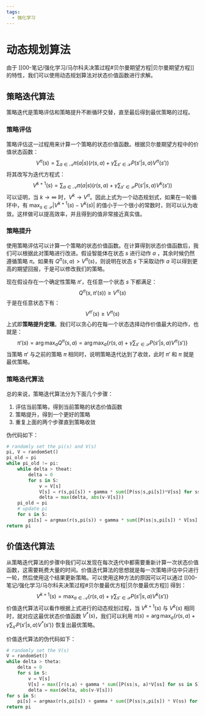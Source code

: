 ```yaml
---
tags:
  - 强化学习
---
```

# 动态规划算法

由于 [[00-笔记/强化学习/马尔科夫决策过程#贝尔曼期望方程|贝尔曼期望方程]] 的特性，我们可以使用动态规划算法对状态价值函数进行求解。

## 策略迭代算法

策略迭代是策略评估和策略提升不断循环交替，直至最后得到最优策略的过程。

### 策略评估

策略评估这一过程用来计算一个策略的状态价值函数。根据贝尔曼期望方程中的价值状态函数：
$$
V^{\pi}(s)=\sum_{a\in \mathcal{A}}\pi(a|s)\left(r(s,a)+\gamma\sum_{s'\in\mathcal{S}}P(s'|s,a)V^{\pi}(s')\right)
$$
将其改写为迭代方程式：
$$
V^{k+1}(s)=\sum_{a\in \mathcal{A}}\pi(a|s)\left(r(s,a)+\gamma\sum_{s'\in\mathcal{S}}P(s'|s,a)V^{k}(s')\right)
$$
可以证明，当 $k\to \infty$ 时，$V^{k}\to V^{\pi}$。因此上式为一个动态规划式，如果在一轮循环中，有 $\max_{s\in\mathcal{S}}|V^{k+1}(s)-V^{k}(s)|$ 的值小于一个很小的常数时，则可以认为收敛。这样做可以提高效率，并且得到的值非常接近真实值。

### 策略提升

使用策略评估可以计算一个策略的状态价值函数。在计算得到状态价值函数后，我们可以根据此对策略进行改进。假设智能体在状态 $s$ 进行动作 $a$ ，其余时候仍然遵循策略 $\pi$。如果有 $Q^{\pi}{(s,a)}>V^{\pi}(s)$，则说明在状态 $s$ 下采取动作 $a$ 可以得到更高的期望回报，于是可以修改我们的策略。

现在假设存在一个确定性策略 $\pi'$，在任意一个状态 $s$ 下都满足：
$$
Q^{\pi}(s,\pi'(s))\geqslant V^{\pi}(s)
$$
于是在任意状态下有：
$$
V^{\pi'}(s)\geqslant V^{\pi}(s)
$$
上式即**策略提升定理**。我们可以贪心的在每一个状态选择动作价值最大的动作，也就是：
$$
\pi'(s)=\arg\max_{a}Q^\pi(s,a)=\arg\max_a\{r(s,a)+\gamma\sum_{s'\in \mathcal S}P(s'|s,a)V^\pi(s')\}
$$
当策略 $\pi'$ 与之前的策略 $\pi$ 相同时，说明策略迭代达到了收敛，此时 $\pi'$ 和 $\pi$ 就是最优策略。

### 策略迭代算法

总的来说，策略迭代算法分为下面几个步骤：
1. 评估当前策略，得到当前策略的状态价值函数
2. 策略提升，得到一个更好的策略
3. 重复上面的两个步骤直到策略收敛

伪代码如下：
```python
# randomly set the pi(s) and V(s)
pi, V = randomSet()
pi_old = pi
while pi_old != pi:
	while delta > theat:
		delta = 0
		for s in S:
			v = V[s]
			V[s] = r(s,pi[s]) + gamma * sum([P(ss|s,pi[s])*V[ss] for ss in S])
			delta = max(delta, abs(v-V[s]))
	pi_old = pi
	# update pi
	for s in S:
		pi[s] = argmax(r(s,pi(s)) + gamma * sum([P(ss|s,pi[s]) * V[ss] for ss in S]))
return pi
```

## 价值迭代算法

从策略迭代算法的步骤中我们可以发现在每次迭代中都需要重新计算一次状态价值函数，这需要耗费大量的时间。价值迭代算法的思想就是每一次策略评估中只进行一轮，然后使用这个结果更新策略。可以使用这种方法的原因可以可以通过 [[00-笔记/强化学习/马尔科夫决策过程#贝尔曼最优方程|贝尔曼最优方程]] 得到：
$$
V^{k+1}(s) = \max_{a\in\mathcal A}\{r(s,a) + \gamma\sum_{s'\in\mathcal S}P(s'|s,a)V^{k}(s')\}
$$
价值迭代算法可以看作根据上式进行的动态规划过程，当 $V^{k+1}(s)$ 与 $V^{k}(s)$ 相同时，就对应这最优状态价值函数 $V^*(s)$，我们可以利用 $\pi(s)=\arg\max_a\{r(s,a)+\gamma\sum_{s'}P(s'|s,a)V^{*}(s')\}$ 恢复出最优策略。

价值迭代算法的伪代码如下：
```python
# randomly set the V(s)
V = randomSet()
while delta > theta:
	delta = 0
	for s in S:
		v = V[s]
		V[s] = max([r(s,a) + gamma * sum([P(ss|s, a)*V[ss] for ss in S]) for a in pi(s)])
		delta = max(delta, abs(v-V[s]))
for s in S:
	pi[s] = argmax(r(s,pi[s]) + gamma * sum([P(ss|s,pi[s]) * V(ss) for ss in S]))
return pi
```